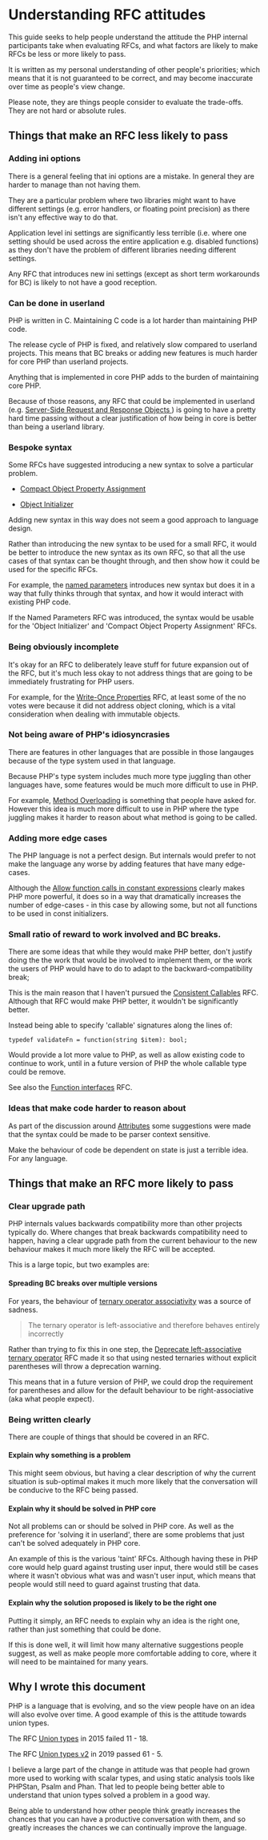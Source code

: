 # Understanding RFC attitudes 

This guide seeks to help people understand the attitude the PHP internal participants take when evaluating RFCs, and what factors are likely to make RFCs be less or more likely to pass.

It is written as my personal understanding of other people's priorities; which means that it is not guaranteed to be correct, and may become inaccurate over time as people's view change.

Please note, they are things people consider to evaluate the trade-offs. They are not hard or absolute rules.

## Things that make an RFC less likely to pass

### Adding ini options

There is a general feeling that ini options are a mistake. In general they are harder to manage than not having them.

They are a particular problem where two libraries might want to have different settings (e.g. error handlers, or floating point precision) as there isn't any effective way to do that.

Application level ini settings are significantly less terrible (i.e. where one setting should be used across the entire application e.g. disabled functions) as they don't have the problem of different libraries needing different settings.

Any RFC that introduces new ini settings (except as short term workarounds for BC) is likely to not have a good reception.

### Can be done in userland

PHP is written in C. Maintaining C code is a lot harder than maintaining PHP code.

The release cycle of PHP is fixed, and relatively slow compared to userland projects. This means that BC breaks or adding new features is much harder for core PHP than userland projects.

Anything that is implemented in core PHP adds to the burden of maintaining core PHP. 

Because of those reasons, any RFC that could be implemented in userland (e.g. [Server-Side Request and Response Objects
](https://wiki.php.net/rfc/request_response) ) is going to have a pretty hard time passing without a clear justification of how being in core is better than being a userland library. 


### Bespoke syntax

Some RFCs have suggested introducing a new syntax to solve a particular problem.

* [Compact Object Property Assignment](https://wiki.php.net/rfc/compact-object-property-assignment)

* [Object Initializer](https://wiki.php.net/rfc/object-initializer)

Adding new syntax in this way does not seem a good approach to language design.

Rather than introducing the new syntax to be used for a small RFC, it would be better to introduce the new syntax as its own RFC, so that all the use cases of that syntax can be thought through, and then show how it could be used for the specific RFCs.  

For example, the [named parameters](https://wiki.php.net/rfc/named_params) introduces new syntax but does it in a way that fully thinks through that syntax, and how it would interact with existing PHP code. 

If the Named Parameters RFC was introduced, the syntax would be usable for the 'Object Initializer' and 'Compact Object Property Assignment' RFCs.

### Being obviously incomplete

It's okay for an RFC to deliberately leave stuff for future expansion out of the RFC, but it's much less okay to not address things that are going to be immediately frustrating for PHP users.

For example, for the [Write-Once Properties](https://wiki.php.net/rfc/write_once_properties) RFC, at least some of the no votes were because it did not address object cloning, which is a vital consideration when dealing with immutable objects.


### Not being aware of PHP's idiosyncrasies

There are features in other languages that are possible in those langauges because of the type system used in that language.

Because PHP's type system includes much more type juggling than other languages have, some features would be much more difficult to use in PHP.

For example, [Method Overloading](https://github.com/Danack/RfcCodex/blob/master/method_overloading.md) is something that people have asked for. However this idea is much more difficult to use in PHP where the type juggling makes it harder to reason about what method is going to be called.


### Adding more edge cases

The PHP language is not a perfect design. But internals would prefer to not make the language any worse by adding features that have many edge-cases.

Although the [Allow function calls in constant expressions](https://wiki.php.net/rfc/calls_in_constant_expressions) clearly makes PHP more powerful, it does so in a way that dramatically increases the number of edge-cases - in this case by allowing some, but not all functions to be used in const initializers.

### Small ratio of reward to work involved and BC breaks. 

There are some ideas that while they would make PHP better, don't justify doing the the work that would be involved to implement them, or the work the users of PHP would have to do to adapt to the backward-compatibility break; 

This is the main reason that I haven't pursued the [Consistent Callables](
https://wiki.php.net/rfc/consistent_callables) RFC. Although that RFC would make PHP better, it wouldn't be significantly better. 

Instead being able to specify 'callable' signatures along the lines of:
```
typedef validateFn = function(string $item): bool;
```

Would provide a lot more value to PHP, as well as allow existing code to continue to work, until in a future version of PHP the whole callable type could be remove.

See also the [Function interfaces](https://wiki.php.net/rfc/functional-interfaces) RFC.

### Ideas that make code harder to reason about

As part of the discussion around [Attributes](https://wiki.php.net/rfc/attributes_v2) some suggestions were made that the syntax could be made to be parser context sensitive.

Make the behaviour of code be dependent on state is just a terrible idea. For any language.

## Things that make an RFC more likely to pass

### Clear upgrade path

PHP internals values backwards compatibility more than other projects typically do. Where changes that break backwards compatibility need to happen, having a clear upgrade path from the current behaviour to the new behaviour makes it much more likely the RFC will be accepted.

This is a large topic, but two examples are:

#### Spreading BC breaks over multiple versions

For years, the behaviour of [ternary operator associativity](http://phpsadness.com/sad/30) was a source of sadness.

> The ternary operator is left-associative and therefore behaves entirely incorrectly

Rather than trying to fix this in one step, the [Deprecate left-associative ternary operator](https://wiki.php.net/rfc/ternary_associativity) RFC made it so that using nested ternaries without explicit parentheses will throw a deprecation warning.

This means that in a future version of PHP, we could drop the requirement for parentheses and allow for the default behaviour to be right-associative (aka what people expect).


#### 


### Being written clearly 

There are couple of things that should be covered in an RFC.

#### Explain why something is a problem

This might seem obvious, but having a clear description of why the current situation is sub-optimal makes it much more likely that the conversation will be conducive to the RFC being passed.

#### Explain why it should be solved in PHP core

Not all problems can or should be solved in PHP core. As well as the preference for 'solving it in userland', there are some problems that just can't be solved adequately in PHP core.

An example of this is the various 'taint' RFCs. Although having these in PHP core would help guard against trusting user input, there would still be cases where it wasn't obvious what was and wasn't user input, which means that people would still need to guard against trusting that data. 


#### Explain why the solution proposed is likely to be the right one

Putting it simply, an RFC needs to explain why an idea is the right one, rather than just something that could be done. 

If this is done well, it will limit how many alternative suggestions people suggest, as well as make people more comfortable adding to core, where it will need to be maintained for many years. 


## Why I wrote this document

PHP is a language that is evolving, and so the view people have on an idea will also evolve over time. A good example of this is the attitude towards union types.

The RFC [Union types](https://wiki.php.net/rfc/union_types) in 2015 failed 11 - 18.

The RFC [Union types v2](https://wiki.php.net/rfc/union_types_v2) in 2019 passed 61 - 5.

I believe a large part of the change in attitude was that people had grown more used to working with scalar types, and using static analysis tools like PHPStan, Psalm and Phan. That led to people being better able to understand that union types solved a problem in a good way.

Being able to understand how other people think greatly increases the chances that you can have a productive conversation with them, and so greatly increases the chances we can continually improve the language.
 
